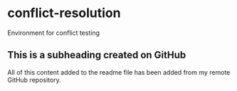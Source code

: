 # conflict-resolution
Environment for conflict testing

## This is a subheading created on GitHub
All of this content added to the readme file has been added from my remote GitHub repository.
